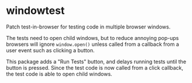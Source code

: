 windowtest
==========

Patch test-in-browser for testing code in multiple browser windows.

The tests need to open child windows, but to reduce annoying pop-ups
browsers will ignore `window.open()` unless called from a callback
from a user event such as clicking a button.

This package adds a "Run Tests" button, and delays running tests until
the button is pressed.  Since the test code is now called from a click
callback, the test code is able to open child windows.
